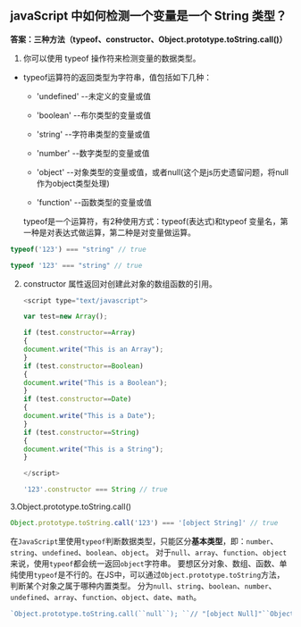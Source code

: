 ##  **javaScript 中如何检测一个变量是一个 String 类型？** 

 **答案：三种方法（typeof、constructor、Object.prototype.toString.call()）** 

1. 你可以使用 typeof 操作符来检测变量的数据类型。 

+ typeof运算符的返回类型为字符串，值包括如下几种：
  +  'undefined'       --未定义的变量或值
  + 'boolean'         --布尔类型的变量或值

  + 'string'           --字符串类型的变量或值
  + 'number'         --数字类型的变量或值
  + 'object'          --对象类型的变量或值，或者null(这个是js历史遗留问题，将null作为object类型处理)
  + 'function'         --函数类型的变量或值

  typeof是一个运算符，有2种使用方式：typeof(表达式)和typeof 变量名，第一种是对表达式做运算，第二种是对变量做运算。 

```javascript
typeof('123') === "string" // true

typeof '123' === "string" // true
```

2. constructor 属性返回对创建此对象的数组函数的引用。 

   ```javascript
   <script type="text/javascript">
   
   var test=new Array();
   
   if (test.constructor==Array)
   {
   document.write("This is an Array");
   }
   if (test.constructor==Boolean)
   {
   document.write("This is a Boolean");
   }
   if (test.constructor==Date)
   {
   document.write("This is a Date");
   }
   if (test.constructor==String)
   {
   document.write("This is a String");
   }
   
   </script>
   ```

   ```javascript
   '123'.constructor === String // true
   ```

3.Object.prototype.toString.call()

```javascript
Object.prototype.toString.call('123') === '[object String]' // true
```

 在`JavaScript`里使用`typeof`判断数据类型，只能区分**基本类型**，即：`number`、`string`、`undefined`、`boolean`、`object`。
对于`null`、`array`、`function`、`object`来说，使用`typeof`都会统一返回`object`字符串。
要想区分对象、数组、函数、单纯使用`typeof`是不行的。在JS中，可以通过`Object.prototype.toString`方法，判断某个对象之属于哪种内置类型。
分为`null`、`string`、`boolean`、`number`、`undefined`、`array`、`function`、`object`、`date`、`math`。

```javascript
`Object.prototype.toString.call(``null``); ``// "[object Null]"``Object.prototype.toString.call(undefined); ``// "[object Undefined]"``Object.prototype.toString.call(“abc”);``// "[object String]"``Object.prototype.toString.call(123);``// "[object Number]"``Object.prototype.toString.call(``true``);``// "[object Boolean]"`
```